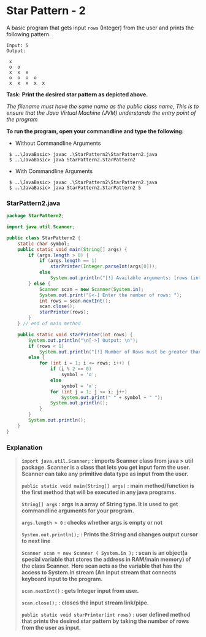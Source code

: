 # Star Pattern - 2

A basic program that gets input `rows` (Integer) from the user and prints the following pattern.

```shell
Input: 5
Output:
 
 x
 o  o
 x  x  x
 o  o  o  o
 x  x  x  x  x

```
**Task: Print the desired star pattern as depicted above.**

*The filename must have the same name as the public class name, This is to ensure that the Java Virtual Machine (JVM) understands the entry point of the program*

**To run the program, open your commandline and type the following:**
* Without Commandline Arguments
```shell
 $ ..\JavaBasic> javac .\StarPattern2\StarPattern2.java
 $ ..\JavaBasic> java StarPattern2.StarPattern2
```

* With Commandline Arguments
```shell
 $ ..\JavaBasic> javac .\StarPattern2\StarPattern2.java
 $ ..\JavaBasic> java StarPattern2.StarPattern2 5
 ```

### StarPattern2.java
```java
package StarPattern2;

import java.util.Scanner;

public class StarPattern2 {
    static char symbol;
    public static void main(String[] args) {
        if (args.length > 0) {
            if (args.length == 1)
                starPrinter(Integer.parseInt(args[0]));
            else
                System.out.println("[!] Available arguments: [rows (integer)] ");
        } else {
            Scanner scan = new Scanner(System.in);
            System.out.print("[<-] Enter the number of rows: ");
            int rows = scan.nextInt();
            scan.close();                
            starPrinter(rows);
        }
    } // end of main method

    public static void starPrinter(int rows) {
        System.out.println("\n[->] Output: \n");
        if (rows < 1)
            System.out.println("[!] Number of Rows must be greater than 1.");
        else {
            for (int i = 1; i <= rows; i++) {
                if (i % 2 == 0)
                    symbol = 'o';
                else
                    symbol = 'x';
                for (int j = 1; j <= i; j++)
                    System.out.print(" " + symbol + " ");
                System.out.println();
            }
        }
        System.out.println();
    }
}

```

### Explanation
> **`import java.util.Scanner;` : imports Scanner class from java > util package. Scanner is a class that lets you get input form the user. Scanner can take any primitive data type as input from the user.**
>
> **`public static void main(String[] args)` : main method/function is the first method that will be executed in any java programs.**
>
> **`String[] args` : args is a array of String type. It is used to get commandline arguments for your program.**          
> 
> **`args.length > 0` : checks whether args is empty or not**
>
> **`System.out.println();` : Prints the String and changes output cursor to next line**
>
> **`Scanner scan = new Scanner ( System.in );` : scan is an object(a special variable that stores the address in RAM/main memory) of the class Scanner.** 
> **Here scan acts as the variable that has the access to System.in stream (An input stream that connects keyboard input to the program.**
>
> **`scan.nextInt()` : gets Integer input from user.**
>
> **`scan.close();` : closes the input stream link/pipe.**
>
> **`public static void starPrinter(int rows)` : user defined method that prints the desired star pattern by taking the number of rows from the user as input.**
